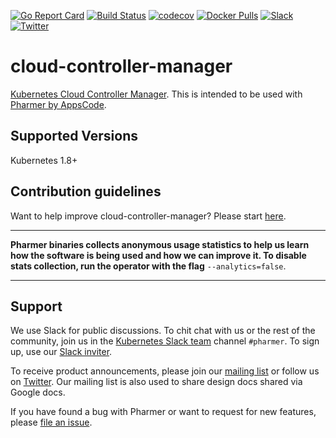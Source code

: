 [![Go Report Card](https://goreportcard.com/badge/github.com/pharmer/cloud-controller-manager)](https://goreportcard.com/report/github.com/pharmer/cloud-controller-manager)
[![Build Status](https://travis-ci.org/pharmer/cloud-controller-manager.svg?branch=master)](https://travis-ci.org/pharmer/cloud-controller-manager)
[![codecov](https://codecov.io/gh/pharmer/cloud-controller-manager/branch/master/graph/badge.svg)](https://codecov.io/gh/pharmer/cloud-controller-manager)
[![Docker Pulls](https://img.shields.io/docker/pulls/pharmer/cloud-controller-manager.svg)](https://hub.docker.com/r/pharmer/cloud-controller-manager/)
[![Slack](http://slack.kubernetes.io/badge.svg)](http://slack.kubernetes.io)
[![Twitter](https://img.shields.io/twitter/follow/appscodehq.svg?style=social&logo=twitter&label=Follow)](https://twitter.com/intent/follow?screen_name=AppsCodeHQ)

# cloud-controller-manager
[Kubernetes Cloud Controller Manager](https://kubernetes.io/docs/tasks/administer-cluster/running-cloud-controller/). This is intended to be used with [Pharmer by AppsCode](https://appscode.com/products/pharmer).

## Supported Versions
Kubernetes 1.8+

## Contribution guidelines
Want to help improve cloud-controller-manager? Please start [here](/CONTRIBUTING.md).

---

**Pharmer binaries collects anonymous usage statistics to help us learn how the software is being used and how we can improve it. To disable stats collection, run the operator with the flag** `--analytics=false`.

---

## Support
We use Slack for public discussions. To chit chat with us or the rest of the community, join us in the [Kubernetes Slack team](https://kubernetes.slack.com/messages/C81LSKMPE/details/) channel `#pharmer`. To sign up, use our [Slack inviter](http://slack.kubernetes.io/).

To receive product announcements, please join our [mailing list](https://groups.google.com/forum/#!forum/pharmer) or follow us on [Twitter](https://twitter.com/AppsCodeHQ). Our mailing list is also used to share design docs shared via Google docs.

If you have found a bug with Pharmer or want to request for new features, please [file an issue](https://github.com/pharmer/pharmer/issues/new).
